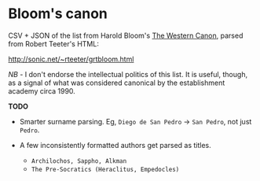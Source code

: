
# Bloom's canon

CSV + JSON of the list from Harold Bloom's [The Western Canon](https://en.wikipedia.org/wiki/The_Western_Canon:_The_Books_and_School_of_the_Ages), parsed from Robert Teeter's HTML:

http://sonic.net/~rteeter/grtbloom.html

*NB* - I don't endorse the intellectual politics of this list. It is useful, though, as a signal of what was considered canonical by the establishment academy circa 1990.

**TODO**

- Smarter surname parsing. Eg, `Diego de San Pedro` -> `San Pedro`, not just `Pedro`.

- A few inconsistently formatted authors get parsed as titles.
  - `Archilochos, Sappho, Alkman`
  - `The Pre-Socratics (Heraclitus, Empedocles)`
